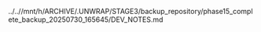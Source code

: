 ../..//mnt/h/ARCHIVE/.UNWRAP/STAGE3/backup_repository/phase15_complete_backup_20250730_165645/DEV_NOTES.md
